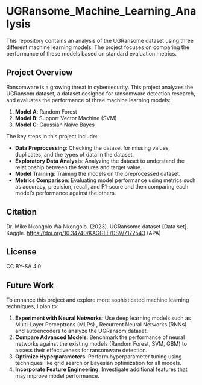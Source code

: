 # UGRansome_Machine_Learning_Analysis

This repository contains an analysis of the UGRansome dataset using three different machine learning models. The project focuses on comparing the performance of these models based on standard evaluation metrics.

## Project Overview

Ransomware is a growing threat in cybersecurity. This project analyzes the UGRansom dataset, a dataset designed for ransomware detection research, and evaluates the performance of three machine learning models:
1. **Model A**: Random Forest
2. **Model B**: Support Vector Machine (SVM)
3. **Model C**: Gaussian Naïve Bayes

The key steps in this project include:
- **Data Preprocessing**: Checking the dataset for missing values, duplicates, and the types of data in the dataset.
- **Exploratory Data Analysis**: Analyzing the dataset to understand the relationship between the features and target value.
- **Model Training**: Training the models on the preprocessed dataset.
- **Metrics Comparison**: Evaluating model performance using metrics such as accuracy, precision, recall, and F1-score and then comparing each model’s performance against the others.

## Citation
Dr. Mike Nkongolo Wa Nkongolo. (2023). UGRansome dataset [Data set]. Kaggle. https://doi.org/10.34740/KAGGLE/DSV/7172543 (APA)

## License
CC BY-SA 4.0

## Future Work

To enhance this project and explore more sophisticated machine learning techniques, I plan to:
1. **Experiment with Neural Networks**: Use deep learning models such as Multi-Layer Perceptrons (MLPs) , Recurrent Neural Networks (RNNs) and autoencoders to analyze the UGRansom dataset. 
2. **Compare Advanced Models**: Benchmark the performance of neural networks against the existing models (Random Forest, SVM, GBM) to assess their effectiveness for ransomware detection.
3. **Optimize Hyperparameters**: Perform hyperparameter tuning using techniques like grid search or Bayesian optimization for all models.
4. **Incorporate Feature Engineering**: Investigate additional features that may improve model performance.

